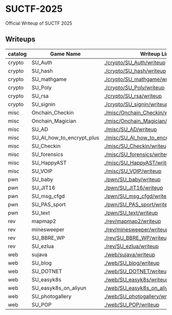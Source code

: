 # SUCTF-2025

Official Writeup of SUCTF 2025

## Writeups

| catalog | **Game Name**             | Writeup Link                                                 |
| ------- | ------------------------- | ------------------------------------------------------------ |
| crypto  | SU_Auth                   | [./crypto/SU_Auth/writeup](./crypto/SU_Auth/writeup)         |
| crypto  | SU_hash                   | [./crypto/SU_hash/writeup](./crypto/SU_hash/writeup)         |
| crypto  | SU_mathgame               | [./crypto/SU_mathgame/writeup](./crypto/SU_mathgame/writeup) |
| crypto  | SU_Poly                   | [./crypto/SU_Poly/writeup](./crypto/SU_Poly/writeup)         |
| crypto  | SU_rsa                    | [./crypto/SU_rsa/writeup](./crypto/SU_rsa/writeup)           |
| crypto  | SU_signin                 | [./crypto/SU_signin/writeup](./crypto/SU_signin/writeup)     |
| misc    | Onchain_Checkin           | [./misc/Onchain_Checkin/writeup](./misc/Onchain_Checkin/writeup) |
| misc    | Onchain_Magician          | [./misc/Onchain_Magician/writeup](./misc/Onchain_Magician/writeup) |
| misc    | SU_AD                     | [./misc/SU_AD/writeup](./misc/SU_AD/writeup)                 |
| misc    | SU_AI_how_to_encrypt_plus | [./misc/SU_AI_how_to_encrypt_plus/writeup](./misc/SU_AI_how_to_encrypt_plus/writeup) |
| misc    | SU_Checkin                | [./misc/SU_Checkin/writeup](./misc/SU_Checkin/writeup)       |
| misc    | SU_forensics              | [./misc/SU_forensics/writeup](./misc/SU_forensics/writeup)   |
| misc    | SU_HappyAST               | [./misc/SU_HappyAST/writeup](./misc/SU_HappyAST/writeup)     |
| misc    | SU_VOIP                   | [./misc/SU_VOIP/writeup](./misc/SU_VOIP/writeup)             |
| pwn     | SU_baby                   | [./pwn/SU_baby/writeup](./pwn/SU_baby/writeup)               |
| pwn     | SU_JIT16                  | [./pwn/SU_JIT16/writeup](./pwn/SU_JIT16/writeup)             |
| pwn     | SU_msg_cfgd               | [./pwn/SU_msg_cfgd/writeup](./pwn/SU_msg_cfgd/writeup)       |
| pwn     | SU_PAS_sport              | [./pwn/SU_PAS_sport/writeup](./pwn/SU_PAS_sport/writeup)     |
| pwn     | SU_text                   | [./pwn/SU_text/writeup](./pwn/SU_text/writeup)               |
| rev     | mapmap2                   | [./rev/mapmap2/writeup](./rev/mapmap2/writeup)               |
| rev     | minesweeper               | [./rev/minesweeper/writeup](./rev/minesweeper/writeup)       |
| rev     | SU_BBRE_WP                | [./rev/SU_BBRE_WP/writeup](./rev/SU_BBRE_WP/writeup)         |
| rev     | SU_ezlua                  | [./rev/SU_ezlua/writeup](./rev/SU_ezlua/writeup)             |
| web     | sujava                    | [./web/sujava/writeup](./web/sujava/writeup)                 |
| web     | SU_blog                   | [./web/SU_blog/writeup](./web/SU_blog/writeup)               |
| web     | SU_DOTNET                 | [./web/SU_DOTNET/writeup](./web/SU_DOTNET/writeup)           |
| web     | SU_easyk8s                | [./web/SU_easyk8s/writeup](./web/SU_easyk8s/writeup)         |
| web     | SU_easyk8s_on_aliyun      | [./web/SU_easyk8s_on_aliyun/writeup](./web/SU_easyk8s_on_aliyun/writeup) |
| web     | SU_photogallery           | [./web/SU_photogallery/writeup](./web/SU_photogallery/writeup) |
| web     | SU_POP                    | [./web/SU_POP/writeup](./web/SU_POP/writeup)                 |
